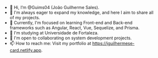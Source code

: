 - 👋 Hi, I’m @Guims04 (João Guilherme Sales).
- 👀 I'm always eager to expand my knowledge, and here I aim to share all of my projects.
- 🌱 Currently, I'm focused on learning Front-end and Back-end frameworks such as Angular, React, Vue, Sequelize, and Prisma.
- 🏫 I'm studying at Universidade de Fortaleza.
- 💞️ I'm open to collaborating on system development projects.
- 📫 How to reach me: Visit my portfolio at https://jguilhermese-card.netlify.app.

<!---
Guims04/Guims04 is a ✨ special ✨ repository because its `README.md` (this file) appears on your GitHub profile.
You can click the Preview link to take a look at your changes.
--->
